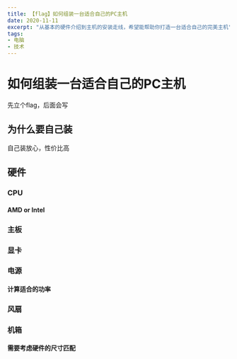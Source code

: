 ```yaml
---
title: 【flag】如何组装一台适合自己的PC主机
date: 2020-11-11
excerpt: "从基本的硬件介绍到主机的安装走线，希望能帮助你打造一台适合自己的完美主机"
tags:
- 电脑
- 技术
---
```

# 如何组装一台适合自己的PC主机
先立个flag，后面会写

## 为什么要自己装
自己装放心，性价比高
## 硬件
### CPU
#### AMD or Intel
### 主板

### 显卡
### 电源
#### 计算适合的功率
### 风扇
### 机箱
#### 需要考虑硬件的尺寸匹配


